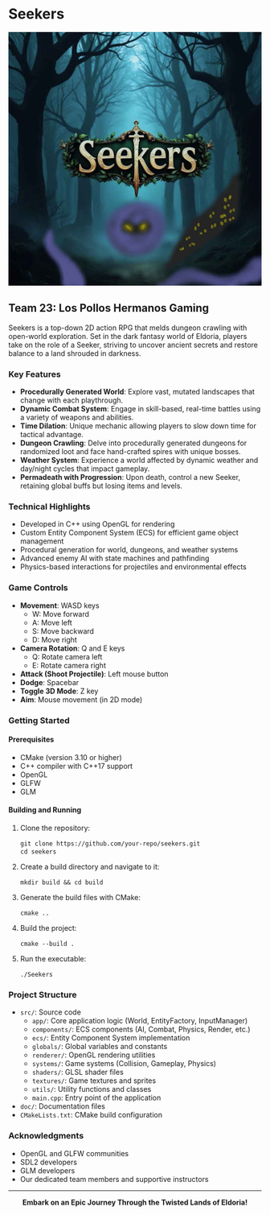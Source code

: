 # Seekers

![Seekers Splash Screen](doc/Splashscreen.jpg)

## Team 23: Los Pollos Hermanos Gaming

Seekers is a top-down 2D action RPG that melds dungeon crawling with open-world exploration. Set in the dark fantasy world of Eldoria, players take on the role of a Seeker, striving to uncover ancient secrets and restore balance to a land shrouded in darkness.

### Key Features

- **Procedurally Generated World**: Explore vast, mutated landscapes that change with each playthrough.
- **Dynamic Combat System**: Engage in skill-based, real-time battles using a variety of weapons and abilities.
- **Time Dilation**: Unique mechanic allowing players to slow down time for tactical advantage.
- **Dungeon Crawling**: Delve into procedurally generated dungeons for randomized loot and face hand-crafted spires with unique bosses.
- **Weather System**: Experience a world affected by dynamic weather and day/night cycles that impact gameplay.
- **Permadeath with Progression**: Upon death, control a new Seeker, retaining global buffs but losing items and levels.

### Technical Highlights

- Developed in C++ using OpenGL for rendering
- Custom Entity Component System (ECS) for efficient game object management
- Procedural generation for world, dungeons, and weather systems
- Advanced enemy AI with state machines and pathfinding
- Physics-based interactions for projectiles and environmental effects

### Game Controls

- **Movement**: WASD keys
  - W: Move forward
  - A: Move left
  - S: Move backward
  - D: Move right
- **Camera Rotation**: Q and E keys
  - Q: Rotate camera left
  - E: Rotate camera right
- **Attack (Shoot Projectile)**: Left mouse button
- **Dodge**: Spacebar
- **Toggle 3D Mode**: Z key
- **Aim**: Mouse movement (in 2D mode)

### Getting Started

#### Prerequisites

- CMake (version 3.10 or higher)
- C++ compiler with C++17 support
- OpenGL
- GLFW
- GLM

#### Building and Running

1. Clone the repository:
   ```
   git clone https://github.com/your-repo/seekers.git
   cd seekers
   ```

2. Create a build directory and navigate to it:
   ```
   mkdir build && cd build
   ```

3. Generate the build files with CMake:
   ```
   cmake ..
   ```

4. Build the project:
   ```
   cmake --build .
   ```

5. Run the executable:
   ```
   ./Seekers
   ```

### Project Structure

- `src/`: Source code
  - `app/`: Core application logic (World, EntityFactory, InputManager)
  - `components/`: ECS components (AI, Combat, Physics, Render, etc.)
  - `ecs/`: Entity Component System implementation
  - `globals/`: Global variables and constants
  - `renderer/`: OpenGL rendering utilities
  - `systems/`: Game systems (Collision, Gameplay, Physics)
  - `shaders/`: GLSL shader files
  - `textures/`: Game textures and sprites
  - `utils/`: Utility functions and classes
  - `main.cpp`: Entry point of the application
- `doc/`: Documentation files
- `CMakeLists.txt`: CMake build configuration

### Acknowledgments

- OpenGL and GLFW communities
- SDL2 developers
- GLM developers
- Our dedicated team members and supportive instructors

---

<p align="center">
    <strong>Embark on an Epic Journey Through the Twisted Lands of Eldoria!</strong>
</p>
